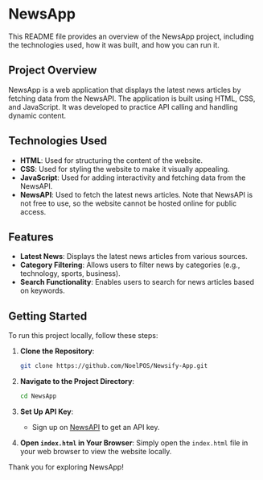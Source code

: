 # NewsApp

This README file provides an overview of the NewsApp project, including the technologies used, how it was built, and how you can run it.

## Project Overview

NewsApp is a web application that displays the latest news articles by fetching data from the NewsAPI. The application is built using HTML, CSS, and JavaScript. It was developed to practice API calling and handling dynamic content.

## Technologies Used

- **HTML**: Used for structuring the content of the website.
- **CSS**: Used for styling the website to make it visually appealing.
- **JavaScript**: Used for adding interactivity and fetching data from the NewsAPI.
- **NewsAPI**: Used to fetch the latest news articles. Note that NewsAPI is not free to use, so the website cannot be hosted online for public access.

## Features

- **Latest News**: Displays the latest news articles from various sources.
- **Category Filtering**: Allows users to filter news by categories (e.g., technology, sports, business).
- **Search Functionality**: Enables users to search for news articles based on keywords.

## Getting Started

To run this project locally, follow these steps:

1. **Clone the Repository**:
    ```sh
    git clone https://github.com/NoelPOS/Newsify-App.git
    ```

2. **Navigate to the Project Directory**:
    ```sh
    cd NewsApp
    ```

3. **Set Up API Key**:
    - Sign up on [NewsAPI](https://newsapi.org/) to get an API key.


4. **Open `index.html` in Your Browser**:
    Simply open the `index.html` file in your web browser to view the website locally.


Thank you for exploring NewsApp!
